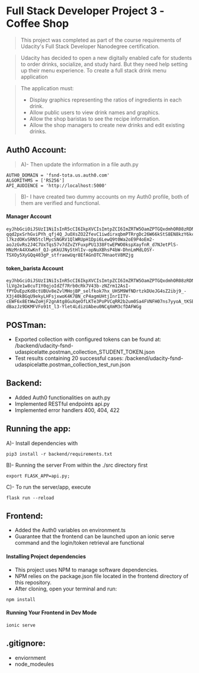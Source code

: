 # Full Stack Developer Project 3 -Coffee Shop

> This project was completed as part of the course requirements of Udacity's Full Stack Developer Nanodegree certification. 

> Udacity has decided to open a new digitally enabled cafe for students to order drinks, socialize, and study hard. But they need help setting up their menu experience. To create a full stack drink menu application

> The application must:
> * Display graphics representing the ratios of ingredients in each drink.
> * Allow public users to view drink names and graphics.
> * Allow the shop baristas to see the recipe information.
> * Allow the shop managers to create new drinks and edit existing drinks.


## Auth0 Account:
> A)- Then update the information in a file auth.py
 ```
AUTH0_DOMAIN = 'fsnd-tota.us.auth0.com' 
ALGORITHMS = ['RS256']
API_AUDIENCE = 'http://localhost:5000'
 ```
> B)- I have created two dummy accounts on my Auth0 profile, both of them are verified and functional.
 
 #### Manager Account
```
eyJhbGciOiJSUzI1NiIsInR5cCI6IkpXVCIsImtpZCI6ImZRTW5OamZPTGQxdmhOR08zRDNtLSJ9.eyJpc3MiOiJodHRwczovL2Rldi13ZWJzaXRlcy51cy5hdXRoMC5jb20vIiwic3ViIjoiYXV0aDB8NjMxYTcyMmI1ZDlmNDY3NDNkY2RiM2VlIiwiYXVkIjoiaHR0cDovL2xvY2FsaG9zdDo1MDAwIiwiaWF0IjoxNjYzMzk4MDcwLCJleHAiOjE2NjM0MDUyNzAsImF6cCI6IlhINFVsRks1U1daT0Ixb253TWxuRGdack9TOGF2a0daIiwic2NvcGUiOiIiLCJwZXJtaXNzaW9ucyI6WyJkZWxldGU6ZHJpbmtzIiwiZ2V0OmRyaW5rcyIsImdldDpkcmlua3MtZGV0YWlsIiwicGF0Y2g6ZHJpbmtzIiwicG9zdDpkcmlua3MiXX0.Sc7TIWZ_0tgz0Kt_ViZm_u0bgW1iXgzxU-qqd2pxSrhGviPYh_qfj4Q_JuOXsZO2ZfevC1iwdirxqbmPTRrgDc26W66kStS8EN8kzY6kcD54IySEhpSS-l7kzdOKvSRN5tclMycSNGRV1QlWRUpH1Dpi6LewQ9t0Wa2oE9P4oEm2-aoJzGvRs2J4C7UxTqs57v7dZvZYFuxpPU1338FtwEPWO0kspXayfnR_d7NJetPlS-HNzMrA4XXwKnf_QJ-pKkUJNyStHlIv-opNuXBhsP4bW-DhnLmMdLOSY-TSXOy5XyGQq403gP_stfraewUqr8EfAGnOTC7HnaotV8MZjg
```

 #### token_barista Account
 ```
eyJhbGciOiJSUzI1NiIsInR5cCI6IkpXVCIsImtpZCI6ImZRTW5OamZPTGQxdmhOR08zRDNtLSJ9.eyJpc3MiOiJodHRwczovL2Rldi13ZWJzaXRlcy51cy5hdXRoMC5jb20vIiwic3ViIjoiYXV0aDB8NjMyMWQ3ZjJlMTVlYmE5NDNiNWI5M2Y0IiwiYXVkIjoiaHR0cDovL2xvY2FsaG9zdDo1MDAwIiwiaWF0IjoxNjYzNDAwOTcwLCJleHAiOjE2NjM0MDgxNzAsImF6cCI6IlhINFVsRks1U1daT0Ixb253TWxuRGdack9TOGF2a0daIiwic2NvcGUiOiIiLCJwZXJtaXNzaW9ucyI6WyJnZXQ6ZHJpbmtzIiwiZ2V0OmRyaW5rcy1kZXRhaWwiXX0.uZ4rDe7M1KZLzdd7Cxz6eOF4BF7nDmYPexEUOw38418yxkuDs8kQF0-lLVg2e1w8cuT1Y0qjoIdZf7Rrb0cRk7V43b-zNZrm12AsI-fPYDuEpzKd8ctUBUv8eZvlMHojBP_selfkok7hx_UHSM9WfNDrtzkDUeJG4sZ2ibj9_-X3j40kBGqU9ekyLHFsjxwoK4K7BN_cP4agmUHtjInrIITV-cEWF6x8EtWwZoHjF2gnAtg8GuXqeOfLKTe3PoPVCqRR2b2um0Sa4FVNFH07ns7yyoA_tKSBpD-dBazJz9DKMFVFo91t_l3-Ylet4LdizUAbeu0NCqXmM3cfDAFWGg
  ```
 
 ## POSTman:
 
* Exported collection with configured tokens can be found at: /backend/udacity-fsnd-udaspicelatte.postman_collection_STUDENT_TOKEN.json
* Test results containing 20 successful cases: /backend/udacity-fsnd-udaspicelatte.postman_collection_test_run.json


 ## Backend:
 
* Added Auth0 functionalities on auth.py 
* Implemented RESTful endpoints api.py
* Implemented error handlers 400, 404, 422


## Running the app:
A)- Install dependencies with

```
pip3 install -r backend/requirements.txt
```
B)- Running the server
From within the ./src directory first
```
export FLASK_APP=api.py;
```
C)- To run the server/app, execute
 ```
 flask run --reload
  ```


## Frontend:
* Added the Auth0 variables on environment.ts 
* Guarantee that the frontend can be launched upon an ionic serve command and the login/token retrieval are functional


#### Installing Project dependencies
* This project uses NPM to manage software dependencies. 
* NPM relies on the package.json file located in the frontend directory of this repository. 
* After cloning, open your terminal and run:
```
npm install
```

#### Running Your Frontend in Dev Mode
```
ionic serve
```

## .gitignore:
* enviornment 
* node_modeules
